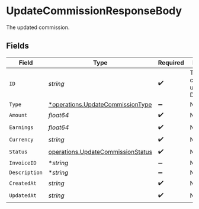 # UpdateCommissionResponseBody

The updated commission.


## Fields

| Field                                                                                  | Type                                                                                   | Required                                                                               | Description                                                                            | Example                                                                                |
| -------------------------------------------------------------------------------------- | -------------------------------------------------------------------------------------- | -------------------------------------------------------------------------------------- | -------------------------------------------------------------------------------------- | -------------------------------------------------------------------------------------- |
| `ID`                                                                                   | *string*                                                                               | :heavy_check_mark:                                                                     | The commission's unique ID on Dub.                                                     | cm_1JVR7XRCSR0EDBAF39FZ4PMYE                                                           |
| `Type`                                                                                 | [*operations.UpdateCommissionType](../../models/operations/updatecommissiontype.md)    | :heavy_minus_sign:                                                                     | N/A                                                                                    |                                                                                        |
| `Amount`                                                                               | *float64*                                                                              | :heavy_check_mark:                                                                     | N/A                                                                                    |                                                                                        |
| `Earnings`                                                                             | *float64*                                                                              | :heavy_check_mark:                                                                     | N/A                                                                                    |                                                                                        |
| `Currency`                                                                             | *string*                                                                               | :heavy_check_mark:                                                                     | N/A                                                                                    |                                                                                        |
| `Status`                                                                               | [operations.UpdateCommissionStatus](../../models/operations/updatecommissionstatus.md) | :heavy_check_mark:                                                                     | N/A                                                                                    |                                                                                        |
| `InvoiceID`                                                                            | **string*                                                                              | :heavy_minus_sign:                                                                     | N/A                                                                                    |                                                                                        |
| `Description`                                                                          | **string*                                                                              | :heavy_minus_sign:                                                                     | N/A                                                                                    |                                                                                        |
| `CreatedAt`                                                                            | *string*                                                                               | :heavy_check_mark:                                                                     | N/A                                                                                    |                                                                                        |
| `UpdatedAt`                                                                            | *string*                                                                               | :heavy_check_mark:                                                                     | N/A                                                                                    |                                                                                        |